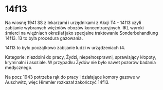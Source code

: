 # 14f13

Na  wiosnę 1941 SS z lekarzami i urzędnikami z Akcji T4 - 14f13 czyli zabijanie wybranych więźniów obozów koncentracyjnych.
IKL wyroki śmierci na więźniach określał jako specjalne traktowanie Sonderbehandlung 14f13.
13 to była procedura gazowania.

14f13 to było początkowo zabijanie ludzi w urządzeniach t4.

Kategorie: niezdolni do pracy, Żydzi, niepełnosprawni, sprawiający kłopoty, kryminalni i asoziale.
W przypadku Żydów nie było nawet pozorów badania medycznego.

Na pocz 1943 potrzeba rąk do pracy i działające komory gazowe w Auschwitz, więc Himmler rozkazał zakończyć 14f13.
